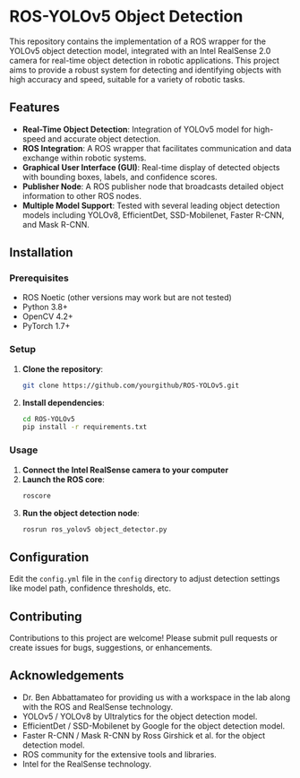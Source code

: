 # ROS-YOLOv5 Object Detection

This repository contains the implementation of a ROS wrapper for the YOLOv5 object detection model, integrated with an Intel RealSense 2.0 camera for real-time object detection in robotic applications. This project aims to provide a robust system for detecting and identifying objects with high accuracy and speed, suitable for a variety of robotic tasks.

## Features

- **Real-Time Object Detection**: Integration of YOLOv5 model for high-speed and accurate object detection.
- **ROS Integration**: A ROS wrapper that facilitates communication and data exchange within robotic systems.
- **Graphical User Interface (GUI)**: Real-time display of detected objects with bounding boxes, labels, and confidence scores.
- **Publisher Node**: A ROS publisher node that broadcasts detailed object information to other ROS nodes.
- **Multiple Model Support**: Tested with several leading object detection models including YOLOv8, EfficientDet, SSD-Mobilenet, Faster R-CNN, and Mask R-CNN.

## Installation

### Prerequisites

- ROS Noetic (other versions may work but are not tested)
- Python 3.8+
- OpenCV 4.2+
- PyTorch 1.7+

### Setup

1. **Clone the repository**:
   ```bash
   git clone https://github.com/yourgithub/ROS-YOLOv5.git
2. **Install dependencies**:
   ```bash
   cd ROS-YOLOv5
   pip install -r requirements.txt

### Usage
1. **Connect the Intel RealSense camera to your computer**
2. **Launch the ROS core**:
   ```bash
   roscore
3. **Run the object detection node**:
   ```bash
   rosrun ros_yolov5 object_detector.py

## Configuration

Edit the `config.yml` file in the `config` directory to adjust detection settings like model path, confidence thresholds, etc.

## Contributing

Contributions to this project are welcome! Please submit pull requests or create issues for bugs, suggestions, or enhancements.

## Acknowledgements

- Dr. Ben Abbattamateo for providing us with a workspace in the lab along with the ROS and RealSense technology.
- YOLOv5 / YOLOv8 by Ultralytics for the object detection model.
- EfficientDet / SSD-Mobilenet by Google for the object detection model.
- Faster R-CNN / Mask R-CNN by Ross Girshick et al. for the object detection model.
- ROS community for the extensive tools and libraries.
- Intel for the RealSense technology.

